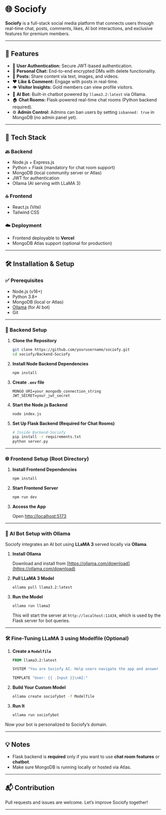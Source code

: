 
# 🌐 Sociofy

**Sociofy** is a full-stack social media platform that connects users through real-time chat, posts, comments, likes, AI bot interactions, and exclusive features for premium members.

---

## 🚀 Features

- 🔐 **User Authentication:** Secure JWT-based authentication.
- 💬 **Personal Chat:** End-to-end encrypted DMs with delete functionality.
- 📝 **Posts:** Share content via text, images, and videos.
- ❤️ **Like & Comment:** Engage with posts in real-time.
- 👁️ **Visitor Insights:** Gold members can view profile visitors.
- 🧠 **AI Bot:** Built-in chatbot powered by `llama3.2:latest` via Ollama.
- 🏠 **Chat Rooms:** Flask-powered real-time chat rooms (Python backend required).
- ⚙️ **Admin Control:** Admins can ban users by setting `isbanned: true` in MongoDB (no admin panel yet).

---

## 🧰 Tech Stack

### 🔙 Backend

- Node.js + Express.js
- Python + Flask (mandatory for chat room support)
- MongoDB (local community server or Atlas)
- JWT for authentication
- Ollama (AI serving with LLaMA 3)

### 🔝 Frontend

- React.js (Vite)
- Tailwind CSS

### ☁️ Deployment

- Frontend deployable to **Vercel**
- MongoDB Atlas support (optional for production)

---

## 🛠️ Installation & Setup

### ✅ Prerequisites

- Node.js (v16+)
- Python 3.8+
- MongoDB (local or Atlas)
- [Ollama](https://ollama.com/download) (for AI bot)
- Git

---

### 🔧 Backend Setup

1. **Clone the Repository**

   ```bash
   git clone https://github.com/yourusername/sociofy.git
   cd sociofy/Backend-Sociofy
   ```

2. **Install Node Backend Dependencies**

   ```bash
   npm install
   ```

3. **Create `.env` file**

   ```env
   MONGO_URI=your_mongodb_connection_string
   JWT_SECRET=your_jwt_secret
   ```

4. **Start the Node.js Backend**

   ```bash
   node index.js
   ```

5. **Set Up Flask Backend (Required for Chat Rooms)**

   ```bash
   # Inside Backend-Sociofy
   pip install -r requirements.txt
   python server.py
   ```

---

### 🌐 Frontend Setup (Root Directory)

1. **Install Frontend Dependencies**

   ```bash
   npm install
   ```

2. **Start Frontend Server**

   ```bash
   npm run dev
   ```

3. **Access the App**

   Open [http://localhost:5173](http://localhost:5173)

---

### 🤖 AI Bot Setup with Ollama

Sociofy integrates an AI bot using **LLaMA 3** served locally via **Ollama**.

1. **Install Ollama**

   Download and install from [https://ollama.com/download](https://ollama.com/download)

2. **Pull LLaMA 3 Model**

   ```bash
   ollama pull llama3.2:latest
   ```

3. **Run the Model**

   ```bash
   ollama run llama3
   ```

   This will start the server at `http://localhost:11434`, which is used by the Flask server for bot queries.

---

### 🛠️ Fine-Tuning LLaMA 3 using Modelfile (Optional)

1. **Create a `Modelfile`**

   ```dockerfile
   FROM llama3.2:latest

   SYSTEM "You are Sociofy AI. Help users navigate the app and answer FAQs clearly."

   TEMPLATE "User: {{ .Input }}\nAI:"
   ```

2. **Build Your Custom Model**

   ```bash
   ollama create sociofybot -f Modelfile
   ```

3. **Run It**

   ```bash
   ollama run sociofybot
   ```

Now your bot is personalized to Sociofy’s domain.

---

## 💡 Notes

- Flask backend is **required** only if you want to use **chat room features** or **chatbot**.
- Make sure MongoDB is running locally or hosted via Atlas.

---

## 📬 Contribution

Pull requests and issues are welcome. Let’s improve Sociofy together!

---


